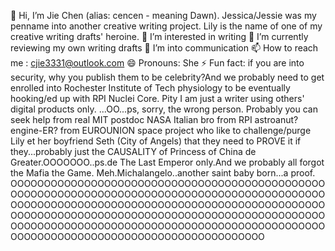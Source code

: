 👋 Hi, I’m Jie Chen (alias: cencen - meaning Dawn). 
Jessica/Jessie was my penname into another creative writing project. Lily is the name of one of my creative writing drafts' heroine.
👀 I’m interested in writing
🌱 I’m currently reviewing my own writing drafts
💞️ I’m into communication
📫 How to reach me : cjie3331@outlook.com
😄 Pronouns: She
⚡ Fun fact: if you are into security, why you publish them to be celebrity?And we probably need to get enrolled into Rochester Institute of Tech physiology to be eventually hooking/ed up with RPI Nuclei Core. Pity I am just a writer using others' digital products only. 
 ...OO...ps, sorry, the wrong person. Probably you can seek help from real MIT postdoc NASA Italian bro from RPI astroanut? engine-ER? from EUROUNION space project who like to challenge/purge Lily et her boyfriend Seth (City of Angels) that they need to PROVE it if they...probably just the CAUSALITY of Princess of China de Greater.OOOOOOO..ps.de The Last Emperor only.And we probably all forgot the Mafia the Game. Meh.Michalangelo..another saint baby born...a proof. OOOOOOOOOOOOOOOOOOOOOOOOOOOOOOOOOOOOOOOOOOOOOOOOOOOOOOOOOOOOOOOOOOOOOOOOOOOOOOOOOOOOOOOOOOOOOOOOOOOOOOOOOOOOOOOOOOOOOOOOOOOOOOOOOOOOOOOOOOOOOOOOOOOOOOOOOOOOOOOOOOOOOOOOOOOOOOOOOOOOOOOOOOOOOOOOOOOOOOOOOOOOOOOOOOOOOOOOOOOOOOOOOOOOOOOOOOOOOOOOOOOOOOOOOOOOOOOOOOOOOOOOOOOOOOOOO                                                                                                                 
<!---
lupae-cledevon/lupae-cledevon is a ✨ special ✨ repository because its `README.md` (this file) appears on your GitHub profile.
You can click the Preview link to take a look at your changes.
--->
